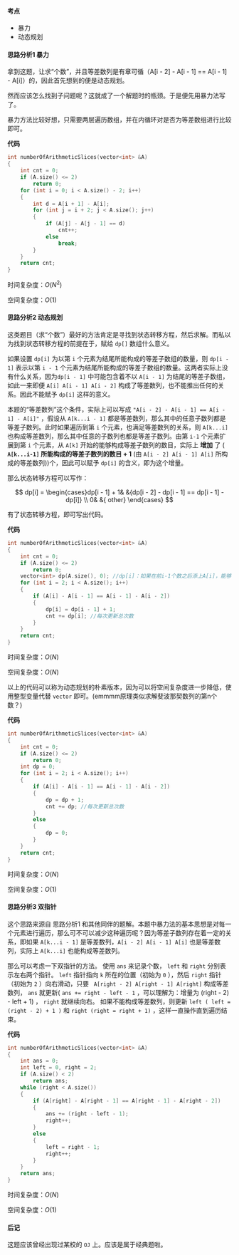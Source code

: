 <!--
 * @Description: 
 * @Author: Hongyang_Yang
 * @Date: 2021-01-06 11:06:19
 * @LastEditors: Hongyang_Yang
 * @LastEditTime: 2021-01-06 12:18:24
-->

#### 考点
- 暴力
- 动态规划

#### 思路分析1 暴力

拿到这题，让求“个数”，并且等差数列是有章可循（A[i - 2] - A[i - 1] == A[i - 1] - A[i]）的，因此首先想到的便是动态规划。

然而应该怎么找到子问题呢？这就成了一个解题时的瓶颈。于是便先用暴力法写了。

暴力方法比较好想，只需要两层遍历数组，并在内循环对是否为等差数组进行比较即可。

**代码**
```cpp []
int numberOfArithmeticSlices(vector<int> &A)
{
    int cnt = 0;
    if (A.size() <= 2)
        return 0;
    for (int i = 0; i < A.size() - 2; i++)
    {
        int d = A[i + 1] - A[i];
        for (int j = i + 2; j < A.size(); j++)
        {
            if (A[j] - A[j - 1] == d)
                cnt++;
            else
                break;
        }
    }
    return cnt;
}
```

时间复杂度：$O(N^2)$

空间复杂度：$O(1)$

#### 思路分析2 动态规划
这类题目（求“个数”）最好的方法肯定是寻找到状态转移方程，然后求解。而私以为找到状态转移方程的前提在于，赋给 `dp[]` 数组什么意义。

如果设置 `dp[i]` 为以第 `i` 个元素为结尾所能构成的等差子数组的数量，则 `dp[i - 1]` 表示以第 `i - 1` 个元素为结尾所能构成的等差子数组的数量。这两者实际上没有什么关系，因为`dp[i - 1]` 中可能包含着不以 `A[i - 1]` 为结尾的等差子数组，如此一来即便 `A[i] A[i - 1] A[i - 2]` 构成了等差数列，也不能推出任何的关系。因此不能赋予 `dp[i]` 这样的意义。

本题的“等差数列”这个条件，实际上可以写成 `"A[i - 2] - A[i - 1] == A[i - 1] - A[i]"` ，假设从 `A[k...i - 1]` 都是等差数列，那么其中的任意子数列都是等差子数列。此时如果遍历到第 `i` 个元素，也满足等差数列的关系，则 `A[k...i]` 也构成等差数列，那么其中任意的子数列也都是等差子数列。由第 `i-1` 个元素扩展到第 `i` 个元素，从 `A[k]` 开始的能够构成等差子数列的数目，实际上 **增加** 了 ( **`A[k...i-1]` 所能构成的等差子数列的数目 + 1** (由 `A[i - 2] A[i - 1] A[i]` 所构成的等差数列))个，因此可以赋予 `dp[i]` 的含义，即为这个增量。

那么状态转移方程可以写作：

$$
dp[i] = \begin{cases}dp[i - 1] + 1& &{dp[i - 2] - dp[i - 1] == dp[i - 1] - dp[i]} \\
0& &{ other} \end{cases}
$$

有了状态转移方程，即可写出代码。

**代码**
```cpp []
int numberOfArithmeticSlices(vector<int> &A)
{
    int cnt = 0;
    if (A.size() <= 2)
        return 0;
    vector<int> dp(A.size(), 0); //dp[i]：如果在前i-1个数之后添上A[i]，能够构成等差子数组的增量）。
    for (int i = 2; i < A.size(); i++)
    {
        if (A[i] - A[i - 1] == A[i - 1] - A[i - 2])
        {
            dp[i] = dp[i - 1] + 1;
            cnt += dp[i]; //每次更新总次数
        }
    }
    return cnt;
}
```

时间复杂度：$O(N)$

空间复杂度：$O(N)$

以上的代码可以称为动态规划的朴素版本，因为可以将空间复杂度进一步降低，使用整型变量代替 `vector` 即可。(emmmm原理类似求解斐波那契数列的第n个数？)

**代码**
```cpp []
int numberOfArithmeticSlices(vector<int> &A)
{
    int cnt = 0;
    if (A.size() <= 2)
        return 0;
    int dp = 0;
    for (int i = 2; i < A.size(); i++)
    {
        if (A[i] - A[i - 1] == A[i - 1] - A[i - 2])
        {
            dp = dp + 1;
            cnt += dp; //每次更新总次数
        }
        else
        {
            dp = 0;
        }
    }
    return cnt;
}
```

时间复杂度：$O(N)$

空间复杂度：$O(1)$

#### 思路分析3 双指针
这个思路来源自 思路分析1 和其他同伴的题解。本题中暴力法的基本思想是对每一个元素进行遍历，那么可不可以减少这种遍历呢？因为等差子数列存在着一定的关系，即如果 `A[k...i - 1]` 是等差数列，`A[i - 2] A[i - 1] A[i]` 也是等差数列，实际上 `A[k...i]` 也能构成等差数列。

那么可以考虑一下双指针的方法。 使用 `ans` 来记录个数， `left` 和 `right` 分别表示左右两个指针。 `left` 指针指向 `k` 所在的位置（初始为 `0` ），然后 `right` 指针（初始为 `2` ）向右滑动，只要 ` A[right - 2] A[right - 1] A[right]` 构成等差数列， `ans` 就更新( `ans += right - left - 1` ，可以理解为：增量为 (right - 2) - left + 1) ， `right` 就继续向右。 如果不能构成等差数列，则更新 `left ( left = (right - 2) + 1 )` 和 `right (right = right + 1)` ，这样一直操作直到遍历结束。

**代码**
``` cpp []
int numberOfArithmeticSlices(vector<int> &A)
{
    int ans = 0;
    int left = 0, right = 2;
    if (A.size() < 2)
        return ans;
    while (right < A.size())
    {
        if (A[right] - A[right - 1] == A[right - 1] - A[right - 2])
        {
            ans += (right - left - 1);
            right++;
        }
        else
        {
            left = right - 1;
            right++;
        }
    }
    return ans;
}
```

时间复杂度：$O(N)$

空间复杂度：$O(1)$

#### 后记
这题应该曾经出现过某校的 `OJ` 上。应该是属于经典题啦。